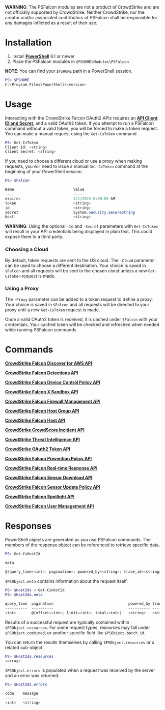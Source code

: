 **WARNING**: The PSFalcon modules are not a product of CrowdStrike and are not officially supported by
CrowdStrike. Neither CrowdStrike, nor the creator and/or associated contributors of PSFalcon shall be
responsible for any damages inflicted as a result of their use.

# Installation

1. Install **[PowerShell](https://github.com/PowerShell/PowerShell)** 6.1 or newer
2. Place the PSFalcon modules in `$PSHOME\Modules\PSFalcon`

**NOTE**: You can find your `$PSHOME` path in a PowerShell session.

```powershell
PS> $PSHOME
C:\Program Files\PowerShell\<version>
```

# Usage

Interacting with the CrowdStrike Falcon OAuth2 APIs requires an **[API Client ID and Secret](https://falcon.crowdstrike.com/support/api-clients-and-keys)**, and a valid
OAuth2 token. If you attempt to run a PSFalcon command without a valid token, you will be forced to make a token
request. You can make a manual request using the `Get-CsToken` command.

```powershell
PS> Get-CsToken
Client Id: <string>
Client Secret: <string>
```

If you need to choose a different cloud or use a proxy when making requests, you will need to issue a
manual `Get-CsToken` command at the beginning of your PowerShell session.

```powershell
PS> $Falcon

Name                           Value
----                           -----
expires                        1/1/2020 8:00:00 AM
token                          <string>
id                             <string>
secret                         System.Security.SecureString
host                           <string>
```

**WARNING**: Using the optional `-Id` and `-Secret` parameters with `Get-CsToken` will result in your API credentials being displayed in plain text. This could expose them to a third party.

### Choosing a Cloud

By default, token requests are sent to the US cloud. The `-Cloud` parameter can be used to choose a different
destination. Your choice is saved in `$Falcon` and all requests will be sent to the chosen cloud unless a new
`Get-CsToken` request is made.

### Using a Proxy

The `-Proxy` parameter can be added to a token request to define a proxy. Your choice is saved in `$Falcon`
and all requests will be directed to your proxy until a new `Get-CsToken` request is made.

Once a valid OAuth2 token is received, it is cached under `$Falcon` with your credentials. Your cached
token will be checked and refreshed when needed while running PSFalcon commands.

# Commands

**[CrowdStrike Falcon Discover for AWS API](/cloud-connect-aws)**

**[CrowdStrike Falcon Detections API](/detects)**

**[CrowdStrike Falcon Device Control Policy API](/device-control-policies)**

**[CrowdStrike Falcon X Sandbox API](/falconx-sandbox)**

**[CrowdStrike Falcon Firewall Management API](/firewall-management)**

**[CrowdStrike Falcon Host Group API](/host-group)**

**[CrowdStrike Falcon Host API](/hosts)**

**[CrowdStrike CrowdScore Incident API](/incidents)**

**[CrowdStrike Threat Intelligence API](/intel)**

**[CrowdStrike OAuth2 Token API](/oauth2)**

**[CrowdStrike Falcon Prevention Policy API](/prevention-policies)**

**[CrowdStrike Falcon Real-time Response API](/real-time-response)**

**[CrowdStrike Falcon Sensor Download API](/sensor-download)**

**[CrowdStrike Falcon Sensor Update Policy API](/sensor-update-policies)**

**[CrowdStrike Falcon Spotlight API](/spotlight-vulnerabilities)**

**[CrowdStrike Falcon User Management API](/user-management)**

# Responses

PowerShell objects are generated as you use PSFalcon commands. The members of the response object
can be referenced to retrieve specific data.

```powershell
PS> Get-CsHostId

meta                                                                        resources
----                                                                        ---------
@{query_time=<int>; pagination=; powered_by=<string>; trace_id=<string>}    @{...}
```

`$PSObject.meta` contains information about the request itself.

```powershell
PS> $HostIds = Get-CsHostId
PS> $HostIds.meta

query_time  pagination                                  powered_by trace_id
----------  ----------                                  ---------- --------
<int>       @{offset=<int>; limit=<int>; total=<int>}   <string>   <string>
```

Results of a successful request are typically contained within `$PSObject.resources`. For some request
types, resources may fall under `$PSObject.combined`, or another specific field like `$PSObject.batch_id`.

You can return the results themselves by calling `$PSObject.resources` or a related sub-object.

```powershell
PS> $HostIds.resources
<array>
```

`$PSObject.errors` is populated when a request was received by the server and an error was returned.

```powershell
PS> $HostIds.errors

code    message
----    -------
<int>   <string>
```
